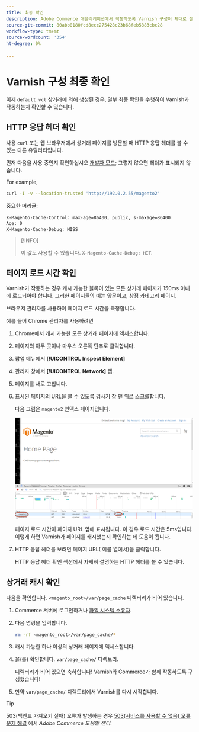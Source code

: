 ```yaml
---
title: 최종 확인
description: Adobe Commerce 애플리케이션에서 작동하도록 Varnish 구성이 제대로 설정되어 있는지 확인합니다.
source-git-commit: 80abb0180fcd8ecc275428c23b68feb5883cbc28
workflow-type: tm+mt
source-wordcount: '354'
ht-degree: 0%

---
```



# Varnish 구성 최종 확인

이제 `default.vcl` 상거래에 의해 생성된 경우, 일부 최종 확인을 수행하여 Varnish가 작동하는지 확인할 수 있습니다.

## HTTP 응답 헤더 확인

사용 `curl` 또는 웹 브라우저에서 상거래 페이지를 방문할 때 HTTP 응답 헤더를 볼 수 있는 다른 유틸리티입니다.

먼저 다음을 사용 중인지 확인하십시오 [개발자 모드](../cli/set-mode.md#change-to-developer-mode); 그렇지 않으면 헤더가 표시되지 않습니다.

For example,

```bash
curl -I -v --location-trusted 'http://192.0.2.55/magento2'
```

중요한 머리글:

```terminal
X-Magento-Cache-Control: max-age=86400, public, s-maxage=86400
Age: 0
X-Magento-Cache-Debug: MISS
```

>[!INFO]
>
>이 값도 사용할 수 있습니다. `X-Magento-Cache-Debug: HIT`.

## 페이지 로드 시간 확인

Varnish가 작동하는 경우 캐시 가능한 블록이 있는 모든 상거래 페이지가 150ms 이내에 로드되어야 합니다. 그러한 페이지들의 예는 앞문이고, [상점](https://glossary.magento.com/storefront) [카테고리](https://glossary.magento.com/category) 페이지.

브라우저 관리자를 사용하여 페이지 로드 시간을 측정합니다.

예를 들어 Chrome 관리자를 사용하려면

1. Chrome에서 캐시 가능한 모든 상거래 페이지에 액세스합니다.
1. 페이지의 아무 곳이나 마우스 오른쪽 단추로 클릭합니다.
1. 팝업 메뉴에서 **[!UICONTROL Inspect Element]**
1. 관리자 창에서 **[!UICONTROL Network]** 탭.
1. 페이지를 새로 고칩니다.
1. 표시된 페이지의 URL을 볼 수 있도록 검사기 창 맨 위로 스크롤합니다.

   다음 그림은 `magento2` 인덱스 페이지입니다.

   ![보고 있는 페이지를 클릭합니다](../../assets/configuration/varnish-inspector.png)

   페이지 로드 시간이 페이지 URL 옆에 표시됩니다. 이 경우 로드 시간은 5ms입니다. 이렇게 하면 Varnish가 페이지를 캐시했는지 확인하는 데 도움이 됩니다.

1. HTTP 응답 헤더를 보려면 페이지 URL( 이름 열에서)을 클릭합니다.

   HTTP 응답 헤더 확인 섹션에서 자세히 설명하는 HTTP 헤더를 볼 수 있습니다.

## 상거래 캐시 확인

다음을 확인합니다. `<magento_root>/var/page_cache` 디렉터리가 비어 있습니다.

1. Commerce 서버에 로그인하거나 [파일 시스템 소유자](https://glossary.magento.com/magento-file-system-owner).
1. 다음 명령을 입력합니다.

   ```bash
   rm -rf <magento_root>/var/page_cache/*
   ```

1. 캐시 가능한 하나 이상의 상거래 페이지에 액세스합니다.
1. 을(를) 확인합니다. `var/page_cache/` 디렉토리.

   디렉터리가 비어 있으면 축하합니다! Varnish와 Commerce가 함께 작동하도록 구성했습니다!

1. 만약 `var/page_cache/` 디렉토리에서 Varnish를 다시 시작합니다.

>[!TIP]
>
>503(백엔드 가져오기 실패) 오류가 발생하는 경우 [503(서비스를 사용할 수 없음) 오류 문제 해결](https://support.magento.com/hc/en-us/articles/360034631211) 에서 _Adobe Commerce 도움말 센터_.
